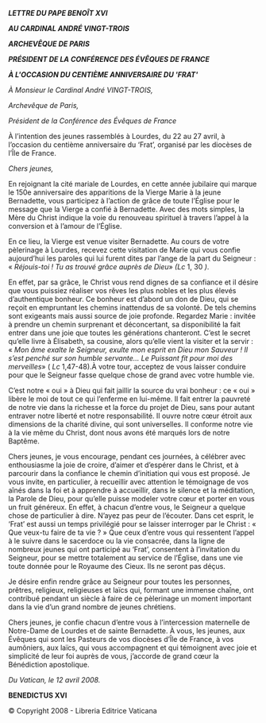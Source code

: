 ***LETTRE DU PAPE BENOÎT XVI***

***AU CARDINAL ANDRÉ VINGT-TROIS***

***ARCHEVÊQUE DE PARIS***

***PRÉSIDENT DE LA CONFÉRENCE DES ÉVÊQUES DE FRANCE***

***À L'OCCASION DU CENTIÈME ANNIVERSAIRE DU 'FRAT'***

*À Monsieur le Cardinal André VINGT-TROIS,*

*Archevêque de Paris,*

*Président de la Conférence des Évêques de France*

À l’intention des jeunes rassemblés à Lourdes, du 22 au 27 avril, à l’occasion du centième anniversaire du ‘Frat’, organisé par les diocèses de l’Île de France.

*Chers jeunes,*

En rejoignant la cité mariale de Lourdes, en cette année jubilaire qui marque le 150e anniversaire des apparitions de la Vierge Marie à la jeune Bernadette, vous participez à l’action de grâce de toute l’Église pour le message que la Vierge a confié à Bernadette. Avec des mots simples, la Mère du Christ indique la voie du renouveau spirituel à travers l’appel à la conversion et à l’amour de l’Église.

En ce lieu, la Vierge est venue visiter Bernadette. Au cours de votre pèlerinage à Lourdes, recevez cette visitation de Marie qui vous confie aujourd’hui les paroles qui lui furent dites par l’ange de la part du Seigneur : « *Réjouis-toi ! Tu as trouvé grâce auprès de Dieu*» *(Lc* 1, 30 *)*.

En effet, par sa grâce, le Christ vous rend dignes de sa confiance et il désire que vous puissiez réaliser vos rêves les plus nobles et les plus élevés d’authentique bonheur. Ce bonheur est d’abord un don de Dieu, qui se reçoit en empruntant les chemins inattendus de sa volonté. De tels chemins sont exigeants mais aussi source de joie profonde. Regardez Marie : invitée à prendre un chemin surprenant et déconcertant, sa disponibilité la fait entrer dans une joie que toutes les générations chanteront. C’est le secret qu’elle livre à Élisabeth, sa cousine, alors qu’elle vient la visiter et la servir : « *Mon âme exalte le Seigneur, exulte mon esprit en Dieu mon Sauveur ! Il s’est penché sur son humble servante… Le Puissant fit pour moi des merveilles*» ( *Lc* 1,47-48).À votre tour, acceptez de vous laisser conduire pour que le Seigneur fasse quelque chose de grand avec votre humble vie.

C’est notre « oui » à Dieu qui fait jaillir la source du vrai bonheur : ce « oui » libère le moi de tout ce qui l’enferme en lui-même. Il fait entrer la pauvreté de notre vie dans la richesse et la force du projet de Dieu, sans pour autant entraver notre liberté et notre responsabilité. Il ouvre notre cœur étroit aux dimensions de la charité divine, qui sont universelles. Il conforme notre vie à la vie même du Christ, dont nous avons été marqués lors de notre Baptême.

Chers jeunes, je vous encourage, pendant ces journées, à célébrer avec enthousiasme la joie de croire, d’aimer et d’espérer dans le Christ, et à parcourir dans la confiance le chemin d’initiation qui vous est proposé. Je vous invite, en particulier, à recueillir avec attention le témoignage de vos aînés dans la foi et à apprendre à accueillir, dans le silence et la méditation, la Parole de Dieu, pour qu’elle puisse modeler votre cœur et porter en vous un fruit généreux. En effet, à chacun d’entre vous, le Seigneur a quelque chose de particulier à dire. N’ayez pas peur de l’écouter. Dans cet esprit, le ‘Frat’ est aussi un temps privilégié pour se laisser interroger par le Christ : « Que veux-tu faire de ta vie ? » Que ceux d’entre vous qui ressentent l’appel à le suivre dans le sacerdoce ou la vie consacrée, dans la ligne de nombreux jeunes qui ont participé au ‘Frat’, consentent à l’invitation du Seigneur, pour se mettre totalement au service de l’Église, dans une vie toute donnée pour le Royaume des Cieux. Ils ne seront pas déçus.

Je désire enfin rendre grâce au Seigneur pour toutes les personnes, prêtres, religieux, religieuses et laïcs qui, formant une immense chaîne, ont contribué pendant un siècle à faire de ce pèlerinage un moment important dans la vie d’un grand nombre de jeunes chrétiens.

Chers jeunes, je confie chacun d’entre vous à l’intercession maternelle de Notre-Dame de Lourdes et de sainte Bernadette. À vous, les jeunes, aux Évêques qui sont les Pasteurs de vos diocèses d’Île de France, à vos aumôniers, aux laïcs, qui vous accompagnent et qui témoignent avec joie et simplicité de leur foi auprès de vous, j’accorde de grand cœur la Bénédiction apostolique.

*Du Vatican, le 12 avril 2008.*

**BENEDICTUS XVI**

© Copyright 2008 - Libreria Editrice Vaticana